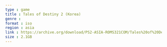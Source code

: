 ```yaml
---
type : game
title : Tales of Destiny 2 (Korea)
genre : 
format : iso
region : asia
link : https://archive.org/download/PS2-ASIA-ROMS321COM/Tales%20of%20Destiny%202%20%28Korea%29.7z
size : 2.1GB
---
```

